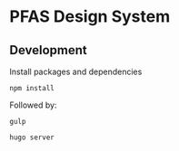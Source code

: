 # PFAS Design System

## Development

Install packages and dependencies

```npm install```

Followed by:

```gulp```

```hugo server```